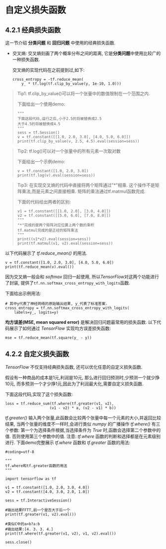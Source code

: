 # 自定义损失函数

## 4.2.1 经典损失函数

这一节介绍 **分类问题** 和 **回归问题** 中使用的经典损失函数.

* 交叉熵: 交叉熵刻画了两个概率分布之间的距离, 它是**分类问题**中使用比较广的一种损失函数.

    交叉熵的实现代码在之前提到过,如下:
    ```
    cross_entropy = -tf.reduce_mean(
        y_ * tf.log(tf.clip_by_value(y, 1e-10, 1.0)))
    ```
>Tip1: tf.clip_by_value()可以将一个张量中的数值限制在一个范围之内.
>
>下面给出一个使用demo:
>```
>"""
>下面这段代码,运行之后,小于2.5的将被替换成2.5
>大于4.5的将被替换成4.5
>"""
>sess = tf.Session()
>v = tf.constant([[1.0, 2.0, 3.0], [4.0, 5.0, 6.0]])
>print(tf.clip_by_value(v, 2.5, 4.5).eval(session=sess))
>```

>Tip2: tf.log()可以对一个张量中的所有元素一次取对数
>
>下面给出一个示例demo:
>```
>v = tf.constant([1.0, 2.0, 3.0])
>print(tf.log(v).eval(session=sess))
>```

>Tip3: 在实现交叉熵的代码中直接将两个矩阵通过"*"相乘.
这个操作不是矩阵乘法,而是元素之间直接相乘.
矩阵的乘法通过tf.matmul函数完成.
>
>下面的代码给出两者的区别:
>
>```
>v1 = tf.constant([[1.0, 2.0], [3.0, 4.0]])
>v2 = tf.constant([[5.0, 6.0], [7.0, 8.0]])
>"""
>"*"完成的是两个矩阵对应位置上两个数的乘积
>tf.matmul完成的是正经的矩阵乘法
>"""
>print((v1*v2).eval(session=sess))
>print(tf.matmul(v1, v2).eval(session=sess))
>```

以下代码展示了 *tf.reduce_mean()* 的用法.
```
v = tf.constant([1.0, 2.0, 3.0], [4.0, 5.0, 6.0])
print(tf.reduce_mean(v).eval())
```
因为交叉熵一般会和 *softmax* 回归一起使用, 所以*TensorFlow*对这两个功能进行了封装, 提供了`tf.nn.softmax_cross_entropy_with_logits`函数.

下面给出示例用法:
```
# 其中y代表了神经网络的原始输出结果, y_代表了标准答案.
cross_entropy = tf.nn.softmax_cross_entropy_with_logits(
    labels=y_, logits=y)
```
**均方误差(MSE, mean squared error)** 是解决回归问题最常用的损失函数.
以下代码展示了如何通过 *TensorFlow* 实现均方误差损失函数:

```
mse = tf.reduce_mean(tf.square(y_ - y))
```

## 4.2.2 自定义损失函数

*TensorFlow* 不仅支持经典损失函数, 还可以优化任意的自定义损失函数.

假设有一种商品的成本是1元,利润是10元,
那么进行回归预测时,少预测一个就少挣10元,
而多预测一个才少挣1元,因此为了利润最大化,需要自定义损失函数.

下面这段代码,实现了这个损失函数:

```
loss = tf.reduce_sum(tf.where(tf.greater(v1, v2),
                    (v1 - v2) * a, (v2 - v1) * b))
```
*tf.greater()* 输入两个张量,此函数会比较两个张量中每一个元素的大小,并返回比较结果,
当两个张量的维度不一样时,会进行类似 *numpy* 的广播操作
 *tf.where()* 有三个参数:
第一个为选择条件根据,当选择条件为 *True* 时,函数会选择第二个参数中的值.
否则使用第三个参数中的值.
注意: *tf.where* 函数的判断和选择都是在元素级别进行.
下面demo完整展示 *tf.where* 函数和 *tf.greater* 函数的用法:

```
#coding=utf-8

"""
tf.where和tf.greater函数的用法
"""

import tensorflow as tf

v1 = tf.constant([1.0, 2.0, 3.0, 4.0])
v2 = tf.constant([4.0, 3.0, 2.0, 1.0])

sess = tf.InteractiveSession()

#输出结果FFTT,前一个是否大于后一个
print(tf.greater(v1, v2).eval())

#类似C中的a>b?a:b
#输出结果:[4. 3. 3. 4.]
print(tf.where(tf.greater(v1, v2), v1, v2).eval())

sess.close()
```

